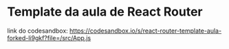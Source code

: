 # Template da aula de React Router

link do codesandbox: https://codesandbox.io/s/react-router-template-aula-forked-li9gkf?file=/src/App.js
